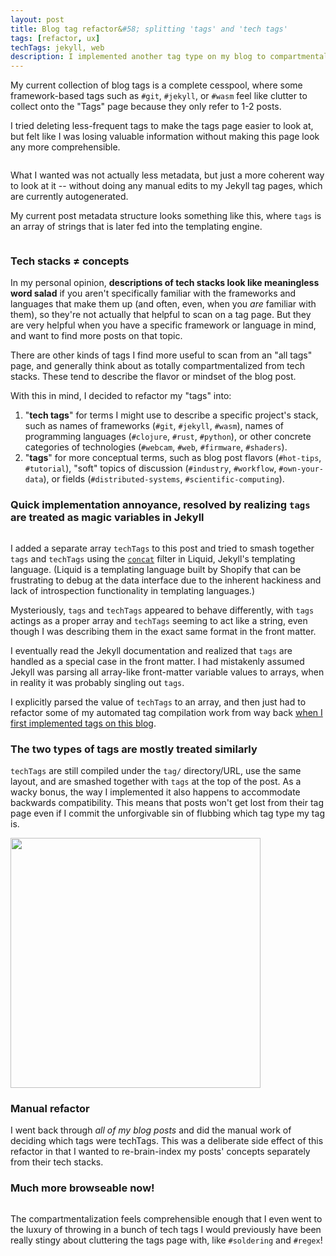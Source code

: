 ```yaml
---
layout: post
title: Blog tag refactor&#58; splitting 'tags' and 'tech tags'
tags: [refactor, ux]
techTags: jekyll, web
description: I implemented another tag type on my blog to compartmentalize actual concepts from tech stacks
---
```


My current collection of blog tags is a complete cesspool, where some framework-based tags such as `#git`, `#jekyll`, or `#wasm` feel like clutter to collect onto the "Tags" page because they only refer to 1-2 posts. 

I tried deleting less-frequent tags to make the tags page easier to look at, but felt like I was losing valuable information without making this page look any more comprehensible.

<img alt="" src="{{site.baseurl}}/assets/images/2023-03-27_tag_cesspool.png" />

What I wanted was not actually less metadata, but just a more coherent way to look at it -- without doing any manual edits to my Jekyll tag pages, which are currently autogenerated.

My current post metadata structure looks something like this, where `tags` is an array of strings that is later fed into the templating engine.

<img alt="" src="{{site.baseurl}}/assets/images/2023-03-27_post_metadata.png" />

### Tech stacks ≠ concepts

In my personal opinion, **descriptions of tech stacks look like meaningless word salad** if you aren't specifically familiar with the frameworks and languages that make them up (and often, even, when you *are* familiar with them), so they're not actually that helpful to scan on a tag page. But they are very helpful when you have a specific framework or language in mind, and want to find more posts on that topic.

There are other kinds of tags I find more useful to scan from an "all tags" page, and generally think about as totally compartmentalized from tech stacks. These tend to describe the flavor or mindset of the blog post.

With this in mind, I decided to refactor my "tags" into:
1. "**tech tags**" for terms I might use to describe a specific project's stack, such as names of frameworks (`#git`, `#jekyll`, `#wasm`), names of programming languages (`#clojure`, `#rust`, `#python`), or other concrete categories of technologies (`#webcam`, `#web`, `#firmware`, `#shaders`).
2. "**tags**" for more conceptual terms, such as blog post flavors (`#hot-tips`, `#tutorial`), "soft" topics of discussion (`#industry`, `#workflow`, `#own-your-data`), or fields (`#distributed-systems`, `#scientific-computing`).

### Quick implementation annoyance, resolved by realizing `tags` are treated as magic variables in Jekyll

<img alt="" src="{{site.baseurl}}/assets/images/2023-03-27_techTags.png" />

I added a separate array `techTags` to this post and tried to smash together `tags` and `techTags` using the [`concat`](https://shopify.github.io/liquid/filters/concat/) filter in Liquid, Jekyll's templating language. (Liquid is a templating language built by Shopify that can be frustrating to debug at the data interface due to the inherent hackiness and lack of introspection functionality in templating languages.)

Mysteriously, `tags` and `techTags` appeared to behave differently, with `tags` actings as a proper array and `techTags` seeming to act like a string, even though I was describing them in the exact same format in the front matter.

I eventually read the Jekyll documentation and realized that `tags` are handled as a special case in the front matter. I had mistakenly assumed Jekyll was parsing all array-like front-matter variable values to arrays, when in reality it was probably singling out `tags`.

I explicitly parsed the value of `techTags` to an array, and then just had to refactor some of my automated tag compilation work from way back [when I first implemented tags on this blog]({{site.baseurl}}/2020/02/28/jekyll-tags/).

### The two types of tags are mostly treated similarly

`techTags` are still compiled under the `tag/` directory/URL, use the same layout, and are smashed together with `tags` at the top of the post. As a wacky bonus, the way I implemented it also happens to accommodate backwards compatibility. This means that posts won't get lost from their tag page even if I commit the unforgivable sin of flubbing which tag type my tag is.

<img alt="" src="{{site.baseurl}}/assets/images/2023-03-27_backwards_compatibility.png" width=400 />

### Manual refactor

I went back through *all of my blog posts* and did the manual work of deciding which tags were techTags. This was a deliberate side effect of this refactor in that I wanted to re-brain-index my posts' concepts separately from their tech stacks.

### Much more browseable now!

<img alt="" src="{{site.baseurl}}/assets/images/2023-03-27_refactored.png" />

The compartmentalization feels comprehensible enough that I even went to the luxury of throwing in a bunch of tech tags I would previously have been really stingy about cluttering the tags page with, like `#soldering` and `#regex`!
